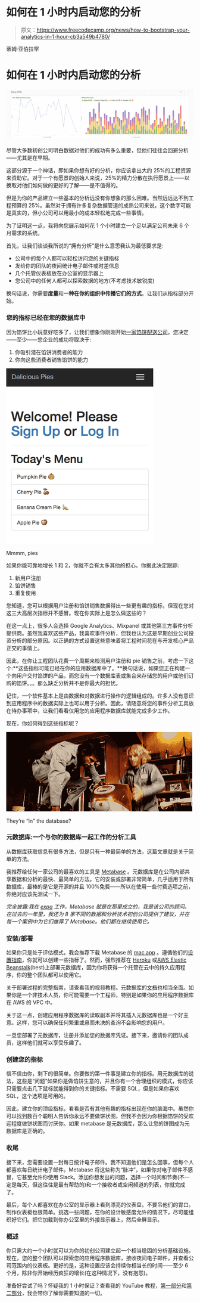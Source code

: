 # 如何在 1 小时内启动您的分析

> 原文：<https://www.freecodecamp.org/news/how-to-bootstrap-your-analytics-in-1-hour-cb3a549b4780/>

蒂姆·亚伯拉罕

# 如何在 1 小时内启动您的分析

![1*xfavpsRMhnfgQbQ-7SkESg](img/ee69e879b628a816e56ba11976f71303.png)

尽管大多数初创公司明白数据对他们的成功有多么重要，但他们往往会回避分析——尤其是在早期。

这部分源于一个神话，即如果你想有好的分析，你应该拿出大约 25%的工程资源来资助它。对于一个有愿景的创始人来说，25%的精力分散在执行愿景上——以换取对他们如何做的更好的了解——是不值得的。

但是为你的产品建立一些基本的分析远没有你想象的那么困难。当然远远达不到工程预算的 25%。虽然对于拥有许多复杂数据管道的成熟公司来说，这个数字可能是真实的，但小公司可以用最小的成本轻松地完成一些事情。

为了证明这一点，我将向您展示如何花 1 个小时建立一个足以满足公司未来 6 个月需求的系统。

首先，让我们谈谈我所说的“拥有分析”是什么意思我认为最低要求是:

*   公司中的每个人都可以轻松访问您的关键指标
*   发给你的团队的夜间统计电子邮件或时差信息
*   几个托管仪表板放在办公室的显示器上
*   您公司中的任何人都可以探索数据的地方(不考虑技术敏锐度)

换句话说，你需要**度量**和**一种在你的组织中传播它们的方式**。让我们从指标部分开始。

### 您的指标已经在您的数据库中

因为馅饼比小玩意好吃多了，让我们想象你刚刚开始[一家馅饼配送公司](https://github.com/timabe/pies)。您决定——至少——您企业的成功将取决于:

1.  你吸引潜在馅饼消费者的能力
2.  你向这些消费者销售馅饼的能力

![1*yPRxRb5UghNa-EZmeuuteg](img/3f9054a0428d5a92fa9227b043c9895d.png)

Mmmm, pies

如果你能可靠地增长 1 和 2，你就不会有太多其他的担心。你据此决定跟踪:

1.  新用户注册
2.  馅饼销售
3.  重复使用

您知道，您可以根据用户注册和馅饼销售数据得出一些更有趣的指标，但现在您对这三大高层次指标并不感冒。现在你实际上是怎么做这些的？

在这一点上，很多人会选择 Google Analytics、Mixpanel 或其他第三方事件分析提供商。虽然我喜欢这些产品，我喜欢事件分析，但我也认为这是早期创业公司投资分析的部分原因。以正确的方式设置这些意味着将工程时间花在与开发核心产品正交的事情上。

因此，在你让工程团队花费一个周期来检测用户注册和 pie 销售之前，考虑一下这个:**这些指标可能已经在你的应用数据库中了。**换句话说，如果您正在构建一个向用户交付馅饼的产品，而您没有一个数据库表或集合来存储您的用户或他们订购的馅饼。。。那么缺乏分析并不是你最大的担忧。

记住，一个软件基本上是由数据和对数据进行操作的逻辑组成的。许多人没有意识到应用程序中的数据实际上也可以用于分析。因此，请随意将您的事件分析工具放在待办事项中，让我们看看仅用您的应用程序数据库就能完成多少工作。

现在，你如何得到这些指标呢？

![0*PpCld0A2l3pM9dpq](img/84bf6a4e1f847976ef9a4acd94e606b2.png)

They’re “in” the database?

### 元数据库:一个与你的数据库一起工作的分析工具

从数据库获取信息有很多方法，但是只有一种最简单的方法，这篇文章就是关于简单的方法。

我推荐给任何一家公司的最喜欢的工具是 [Metabase](http://www.metabase.com/) 。元数据库是在公司内部共享数据和分析的最快、最简单的方法。它的安装或部署非常简单，几乎适用于所有数据库，最棒的是它是开源的并且 100%免费——所以在使用一些付费选项之前，你绝对应该先测试一下。

*完全披露:我在 [expa](http://expa.com/) 工作，Metabase 就是在那里成立的，我是该公司的顾问。在过去的一年里，我还为 8 家不同的数据和分析技术初创公司提供了建议，并在每一个案例中为它们推荐了 Metabase。他们都在继续使用它。*

### 安装/部署

如果你只是处于评估模式，我会推荐下载 Metabase 的 [mac app](http://www.metabase.com/start/mac.html) 。遵循他们的[设置指南](http://www.metabase.com/docs/v0.20.3/setting-up-metabase.html)，你就可以创建一些指标了。然而，强烈推荐在 [Heroku](http://www.metabase.com/docs/v0.20.3/operations-guide/running-metabase-on-heroku.html) 或[AWS Elastic Beanstalk](http://www.metabase.com/docs/v0.20.3/operations-guide/running-metabase-on-elastic-beanstalk.html)(best)上部署元数据库，因为你将获得一个托管在云中的持久应用程序，你的整个团队都可以使用它。

关于部署过程的完整指南，请查看我的视频教程。元数据库的[文档](http://www.metabase.com/docs/v0.20.3/operations-guide/start.html#installing-and-running-metabase)也相当全面。如果你是一个非技术人员，你可能需要一个工程师，特别是如果你的应用程序数据库在 AWS 的 VPC 中。

关于这一点，创建应用程序数据库的读取副本并将其插入元数据库也是一个好主意。这样，您可以确保任何繁重或悬而未决的查询不会影响您的用户。

一旦您部署了元数据库，注册并添加您的数据库凭证。接下来，邀请你的团队成员，这样他们就可以享受乐趣了。

### 创建您的指标

信不信由你，剩下的很简单。你要做的第一件事是建立你的指标。用元数据库的说法，这些是“问题”如果你是做馅饼生意的，并且你有一个合理组织的模式，你应该只需要点击几下鼠标就能得到你的关键指标。不需要 SQL，但是如果你喜欢 SQL，这个选项是可用的。

因此，建立你的顶级指标，看看是否有其他有趣的指标出现在你的脑海中。虽然你可以找到数百个聪明人告诉你永远不要做饼状图，但我不会因为你根据馅饼的受欢迎程度做饼状图而讨厌你。如果 metabase 是元数据库，那么让您的饼图成为元数据库是正确的。

### 收尾

接下来，您需要设置一封每日统计电子邮件。我不知道他们是怎么回事，但每个人都喜欢每日统计电子邮件。Metabase 将这些称为“脉冲”，如果你对电子邮件不感冒，它甚至允许你使用 Slack。添加你想发出的问题，选择一个时间和节奏(不一定是每天，但这往往是最有帮助的)和一个接收者或空闲频道的列表，你就完成了。

最后，每个人都喜欢在办公室的显示器上看到漂亮的仪表盘。不要吊他们的胃口。制作仪表板也很简单。挑选一些问题，在你的设计敏感度允许的情况下，尽可能组织好它们。把它加载到你办公室里的外接显示器上，然后全屏显示。

### 概述

你只需大约一个小时就可以为你的初创公司建立起一个相当稳固的分析基础设施。现在，您的整个团队可以探索您的应用程序数据库，接收夜间电子邮件，并查看公司范围内的仪表板。更好的是，这种设置应该会持续你相当长的时间——至少 6 个月，除非你开始经历疯狂的增长(在这种情况下，没有抱怨)。

准备好尝试了吗？怀疑我的 1 小时保证？查看我的 YouTube 教程，[第一部分](https://www.youtube.com/watch?v=wmJ02K8LIFk)和[第二部分](https://www.youtube.com/watch?v=Abza9SKoWPs)，我会带你了解你需要知道的一切。